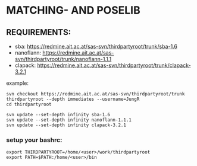 # MATCHING- AND POSELIB


## REQUIREMENTS:

* sba: https://redmine.ait.ac.at/sas-svn/thirdpartyroot/trunk/sba-1.6
* nanoflann: https://redmine.ait.ac.at/sas-svn/thirdpartyroot/trunk/nanoflann-1.1.1
* clapack: https://redmine.ait.ac.at/sas-svn/thirdpartyroot/trunk/clapack-3.2.1

example:
```
svn checkout https://redmine.ait.ac.at/sas-svn/thirdpartyroot/trunk thirdpartyroot --depth immediates --username=JungR
cd thirdpartyroot

svn update --set-depth infinity sba-1.6
svn update --set-depth infinity nanoflann-1.1.1
svn update --set-depth infinity clapack-3.2.1
```

### setup your bashrc:

```
export THIRDPARTYROOT=/home/<user>/work/thirdpartyroot
export PATH=$PATH:/home/<user>/bin
```
